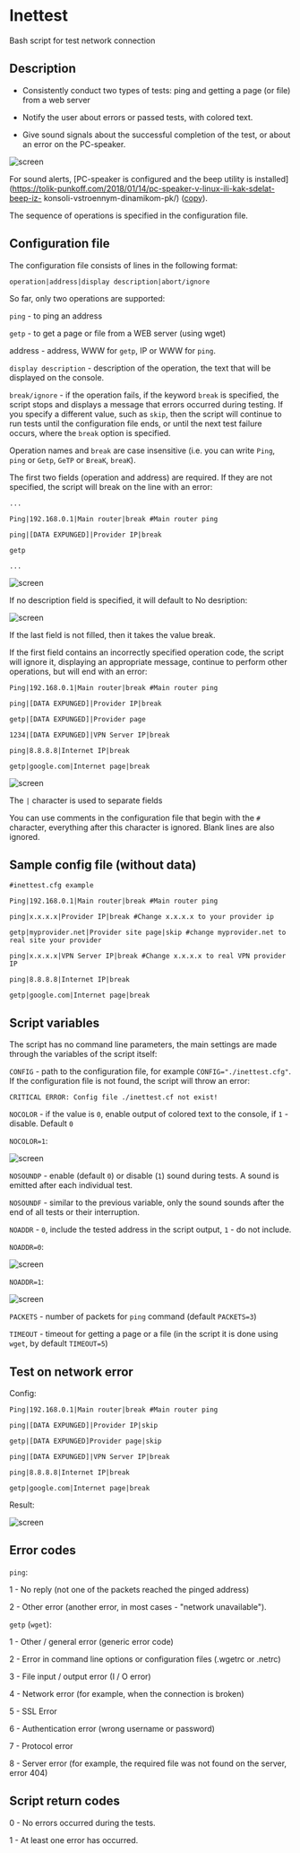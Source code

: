 # Inettest
 Bash script for test network connection

## Description

+ Consistently conduct two types of tests: ping and getting a page (or file) from a web server

+ Notify the user about errors or passed tests, with colored text.

+ Give sound signals about the successful completion of the test, or about an error on the PC-speaker.

![screen](https://github.com/tolik-punkoff/Inettest/blob/main/screens/inettest-main.png?raw=true)

For sound alerts, [PC-speaker is configured and the beep utility is installed](https://tolik-punkoff.com/2018/01/14/pc-speaker-v-linux-ili-kak-sdelat-beep-iz- konsoli-vstroennym-dinamikom-pk/) ([copy](https://lj.rossia.org/users/hex_laden/380240.html)).

The sequence of operations is specified in the configuration file.

## Configuration file

The configuration file consists of lines in the following format:

`operation|address|display description|abort/ignore`

So far, only two operations are supported:

`ping` - to ping an address

`getp` - to get a page or file from a WEB server (using wget)

address - address, WWW for `getp`, IP or WWW for `ping`.

`display description` - description of the operation, the text that will be displayed on the console.

`break/ignore` - if the operation fails, if the keyword `break` is specified, the script stops and displays a message that errors occurred during testing. If you specify a different value, such as `skip`, then the script will continue to run tests until the configuration file ends, or until the next test failure occurs, where the `break` option is specified.

Operation names and `break` are case insensitive (i.e. you can write `Ping`, `ping` or `Getp`, `GeTP` or `BreaK`, `breaK`).

The first two fields (operation and address) are required. If they are not specified, the script will break on the line with an error:

`...`

`Ping|192.168.0.1|Main router|break #Main router ping`

`ping|[DATA EXPUNGED]|Provider IP|break`

`getp`

`...`

![screen](https://github.com/tolik-punkoff/Inettest/blob/main/screens/inettest-config-error.png?raw=true)

If no description field is specified, it will default to No desription:

![screen](https://github.com/tolik-punkoff/Inettest/blob/main/screens/inettest-no-desription.png?raw=true)

If the last field is not filled, then it takes the value break.

If the first field contains an incorrectly specified operation code, the script will ignore it, displaying an appropriate message, continue to perform other operations, but will end with an error:

`Ping|192.168.0.1|Main router|break #Main router ping`

`ping|[DATA EXPUNGED]|Provider IP|break`

`getp|[DATA EXPUNGED]|Provider page`

`1234|[DATA EXPUNGED]|VPN Server IP|break`

`ping|8.8.8.8|Internet IP|break`

`getp|google.com|Internet page|break`

![screen](https://github.com/tolik-punkoff/Inettest/blob/main/screens/inettest-unknow-operation.png?raw=true)

The `|` character is used to separate fields

You can use comments in the configuration file that begin with the `#` character, everything after this character is ignored. Blank lines are also ignored.

## Sample config file (without data)

`#inettest.cfg example`

`Ping|192.168.0.1|Main router|break #Main router ping`

`ping|x.x.x.x|Provider IP|break #Change x.x.x.x to your provider ip`

`getp|myprovider.net|Provider site page|skip #change myprovider.net to real site your provider`

`ping|x.x.x.x|VPN Server IP|break #Change x.x.x.x to real VPN provider IP`

`ping|8.8.8.8|Internet IP|break`

`getp|google.com|Internet page|break`

## Script variables

The script has no command line parameters, the main settings are made through the variables of the script itself:

`CONFIG` - path to the configuration file, for example `CONFIG="./inettest.cfg"`. If the configuration file is not found, the script will throw an error:

`CRITICAL ERROR: Config file ./inettest.cf not exist!`

`NOCOLOR` - if the value is `0`, enable output of colored text to the console, if `1` - disable. Default `0`

`NOCOLOR=1`:

![screen](https://github.com/tolik-punkoff/Inettest/blob/main/screens/inettest-no-color.png?raw=true)

`NOSOUNDP` - enable (default `0`) or disable (`1`) sound during tests. A sound is emitted after each individual test.

`NOSOUNDF` - similar to the previous variable, only the sound sounds after the end of all tests or their interruption.

`NOADDR` - `0`, include the tested address in the script output, `1` - do not include.

`NOADDR=0`:

![screen](https://github.com/tolik-punkoff/Inettest/blob/main/screens/inettest-noaddr-0.png?raw=true)

`NOADDR=1`:

![screen](https://github.com/tolik-punkoff/Inettest/blob/main/screens/inettest-main.png?raw=true)

`PACKETS` - number of packets for `ping` command (default `PACKETS=3`)

`TIMEOUT` - timeout for getting a page or a file (in the script it is done using `wget`, by default `TIMEOUT=5`)

## Test on network error

Config:

`Ping|192.168.0.1|Main router|break #Main router ping`

`ping|[DATA EXPUNGED]|Provider IP|skip`

`getp|[DATA EXPUNGED]Provider page|skip`

`ping|[DATA EXPUNGED]|VPN Server IP|break`

`ping|8.8.8.8|Internet IP|break`

`getp|google.com|Internet page|break`

Result:

![screen](https://github.com/tolik-punkoff/Inettest/blob/main/screens/inettest-network-errors.png?raw=true)

## Error codes

`ping`:

1 - No reply (not one of the packets reached the pinged address)

2 - Other error (another error, in most cases - "network unavailable").

`getp` (`wget`):

1 - Other / general error (generic error code)

2 - Error in command line options or configuration files (.wgetrc or .netrc)

3 - File input / output error (I / O error)

4 - Network error (for example, when the connection is broken)

5 - SSL Error

6 - Authentication error (wrong username or password)

7 - Protocol error

8 - Server error (for example, the required file was not found on the server, error 404)

## Script return codes

0 - No errors occurred during the tests.

1 - At least one error has occurred.